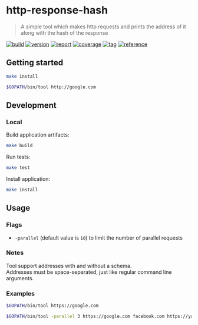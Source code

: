 # http-response-hash

> A simple tool which makes http requests and prints the address of it along with the hash of the response

[![build](https://img.shields.io/github/workflow/status/alebabai/http-response-hash/CI)](https://github.com/alebabai/http-response-hash/actions?query=workflow%3ACI)
[![version](https://img.shields.io/github/go-mod/go-version/alebabai/http-response-hash)](https://go.dev/)
[![report](https://goreportcard.com/badge/github.com/alebabai/http-response-hash)](https://goreportcard.com/report/github.com/alebabai/http-response-hash)
[![coverage](https://img.shields.io/codecov/c/github/alebabai/http-response-hash)](https://codecov.io/github/alebabai/http-response-hash)
[![tag](https://img.shields.io/github/tag/alebabai/http-response-hash.svg)](https://github.com/alebabai/http-response-hash/tags)
[![reference](https://pkg.go.dev/badge/github.com/alebabai/http-response-hash.svg)](https://pkg.go.dev/github.com/alebabai/http-response-hash)

## Getting started

```bash
make install
```

```bash
$GOPATH/bin/tool http://google.com
```

## Development

### Local

Build application artifacts:

```bash
make build
```

Run tests:

```bash
make test
```

Install application:
```bash
make install
```

## Usage

### Flags

- `-parallel` (default value is `10`) to limit the number of parallel requests

### Notes

Tool support addresses with and without a schema.  
Addresses must be space-separated, just like regular command line arguments.

### Examples

```bash
$GOPATH/bin/tool https://google.com
```

```bash
$GOPATH/bin/tool -parallel 3 https://google.com facebook.com https://yahoo.com yandex.com twitter.com baroquemusiclibrary.com
```
